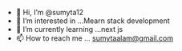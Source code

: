 - 👋 Hi, I’m @sumyta12
- 👀 I’m interested in ...Mearn stack development
- 🌱 I’m currently learning ...next js
- 📫 How to reach me ... sumytaalam@gmail.com

<!---
sumyta12/sumyta12 is a ✨ special ✨ repository because its `README.md` (this file) appears on your GitHub profile.
You can click the Preview link to take a look at your changes.
--->
